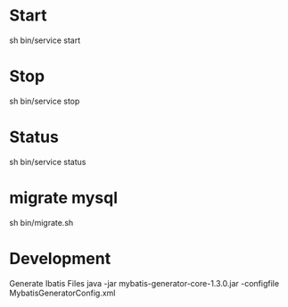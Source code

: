 Start
=======================================

sh bin/service start

Stop
=======================================

sh bin/service stop

 Status
=======================================

sh bin/service status

 migrate mysql
=======================================
sh bin/migrate.sh

 Development
=======================================
Generate Ibatis Files
java -jar mybatis-generator-core-1.3.0.jar -configfile MybatisGeneratorConfig.xml 